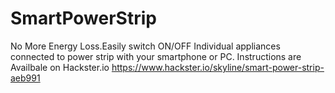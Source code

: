 # SmartPowerStrip
No More Energy Loss.Easily switch ON/OFF Individual appliances connected to power strip with your smartphone or PC.
Instructions are Availbale on Hackster.io https://www.hackster.io/skyline/smart-power-strip-aeb991
